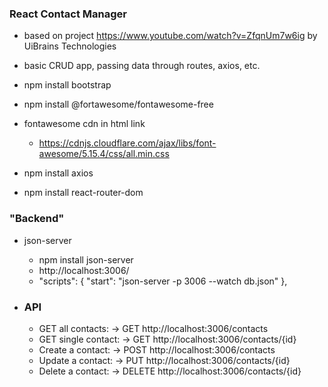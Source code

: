 ### React Contact Manager

-   based on project https://www.youtube.com/watch?v=ZfqnUm7w6ig by UiBrains Technologies

-   basic CRUD app, passing data through routes, axios, etc.
-   npm install bootstrap
-   npm install @fortawesome/fontawesome-free
-   fontawesome cdn in html link
    -   https://cdnjs.cloudflare.com/ajax/libs/font-awesome/5.15.4/css/all.min.css
-   npm install axios
-   npm install react-router-dom

### "Backend"

-   json-server

    -   npm install json-server
    -   http://localhost:3006/
    -   "scripts": {
        "start": "json-server -p 3006 --watch db.json"
        },

-   ### API
    -   GET all contacts: -> GET http://localhost:3006/contacts
    -   GET single contact: -> GET http://localhost:3006/contacts/{id}
    -   Create a contact: -> POST http://localhost:3006/contacts
    -   Update a contact: -> PUT http://localhost:3006/contacts/{id}
    -   Delete a contact: -> DELETE http://localhost:3006/contacts/{id}
